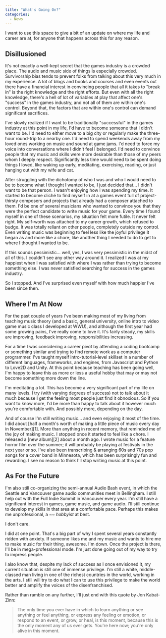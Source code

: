 ```yaml
---
title: "What's Going On?"
categories:
  - News
---
```


I want to use this space to give a bit of an update on where my life and career are at, for anyone that happens across this for any reason. <!--more-->

## Disillusioned

It's not exactly a well-kept secret that the games industry is a crowded place. The audio and music side of things is especially crowded. Survivorship bias tends to prevent folks from talking about this very much in my experience. A lot of blogs and books and courses and even events out there have a financial interest in convincing people that all it takes to "break in" is the right knowledge and the right efforts. But even with all the right knowledge, there's a hell of lot of variables at play that affect one's "success" in the games industry, and not all of them are within one's control. Beyond that, the factors that are within one's control can demand significant sacrifices.

I've slowly realized if I want to be traditionally "successful" in the games industry at this point in my life, I'd have to become someone that I didn't want to be. I'd need to either move to a big city or regularly make the three-hour round-trip to a nearby one. I'd need to spend weekends away from my loved ones working on music and sound at game jams. I'd need to force my voice into conversations where I didn't feel I belonged. I'd need to convince people that my music and skills were more desirable than those of my peers whom I deeply respect. Significantly less time would need to be spent doing things I loved, like waking up early, meditating, exercising, reading, or just hanging out with my wife and cat.

After struggling with the dichotomy of who I was and who I would need to be to become what I thought I wanted to be, I just decided that… I didn't want to be that person. I wasn't enjoying how I was spending my time. It started to become cliché to find myself in at a games event full of project-thirsty composers and projects that already had a composer attached to them. I'd be one of several musicians who wanted to convince you that they were the perfect candidate to write music for your game. Every time I found myself in one of these scenarios, my situation felt more futile. It never felt right. My self-worth was attached to my career growth, which refused to budge. It was totally reliant on other people, completely outside my control. Even writing music was beginning to feel less like the joyful privilege it began as and more like a chore, like another thing I needed to do to get to where I thought I wanted to be.

If this sounds pessimistic… well, yes, I was very pessimistic in the midst of all of this. I couldn't see any other way around it. I realized I was at my happiest when I was satisfied with where I was rather than trying to become something else. I was never satisfied searching for success in the games industry.

So I stopped. And I've surprised even myself with how much happier I've been since then.

## Where I'm At Now

For the past couple of years I've been making most of my living from teaching music theory (and a basic, general university, online intro to video game music class I developed at WWU), and although the first year had some growing pains, I've really come to love it. It's fairly steady, my skills are improving, feedback improving, responsibilities increasing.

For a time I was considering a career pivot by attending a coding bootcamp or something similar and trying to find remote work as a computer programmer. I've taught myself intro-tutorial-level skillset in a number of different languages, frameworks, and engines, from Javascript and Python to Love2D and Unity. At this point because teaching has been going well, I'm happy to leave this as more or less a useful hobby that may or may not become something more down the line.

I'm meditating a lot. This has become a very significant part of my life on many levels. I try (with varying degrees of success) not to talk about it much because I get the feeling most people just find it obnoxious. So if you want to know more, I'd be more than happy to talk about it however much you're comfortable with. And possibly more, depending on the day.

And of course I'm still writing music… and even enjoying it most of the time. I did about [half a month's worth of making a little piece of music every day in November][1]. More than anything in recent memory, that reminded me of the joy of making music. I stopped once it started to feel like a chore. I released a [new album][2] about a month ago. I wrote music for a feature horror film over the summer; it will probably be playing at festivals in the next year or so. I've also been transcribing & arranging 60s and 70s pop songs for a cover band in Minnesota, which has been surprisingly fun and rewarding. I see no reason to think I'll stop writing music at this point.

## As For the Future

I'm also still co-organizing the semi-annual Audio Bash event, in which the Seattle and Vancouver game audio communities meet in Bellingham. I still help out with the Full Indie Summit in Vancouver every year. I'm still have a significant interest in games, game music, and game audio. I'll still continue to develop my skills in that area at a comfortable pace. Perhaps this makes me unprofessional, a ~~ _hobbyist_ at best.

I don't care.

I did at one point. That's a big part of why I spent several years constantly ridden with anxiety. If someone likes me and my music and wants to hire me to make music for their thing, awesome. I'm down. Once the project is there, I'll be in mega-professional mode. I'm just done going out of my way to try to impress people.

I also know that, despite my lack of success as I once envisioned it, my current situation is still one of immense privilege. I'm still a white, middle-classed man living in one of the richest countries in the world, working in the arts. I still will try to do what I can to use this privilege to make the world better and amplify the voices of the disenfranchised.

Rather than ramble on any further, I'll just end with this quote by Jon Kabat-Zinn:

> The only time you ever have in which to learn anything or see anything or feel anything, or express any feeling or emotion, or respond to an event, or grow, or heal, is this moment, because this is the only moment any of us ever gets. You're here now; you're only alive in this moment.

